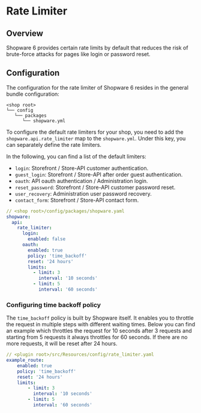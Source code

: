 # Rate Limiter

## Overview

Shopware 6 provides certain rate limits by default that reduces the risk of brute-force attacks for pages like login or password reset.

## Configuration

The configuration for the rate limiter of Shopware 6 resides in the general bundle configuration:

```text
<shop root>
└── config
   └── packages
      └── shopware.yml
```

To configure the default rate limiters for your shop, you need to add the `shopware.api.rate_limiter` map to the `shopware.yml`. Under this key, you can separately define the rate limiters.

In the following, you can find a list of the default limiters:

- `login`: Storefront / Store-API customer authentication.
- `guest_login`: Storefront / Store-API after order guest authentication.
- `oauth`: API oauth authentication / Administration login.
- `reset_password`: Storefront / Store-API customer password reset.
- `user_recovery`: Administration user password recovery.
- `contact_form`: Storefront / Store-API contact form.

```yaml
// <shop root>/config/packages/shopware.yaml
shopware:
  api:
    rate_limiter:
      login:
        enabled: false
      oauth:
        enabled: true
        policy: 'time_backoff'
        reset: '24 hours'
        limits:
          - limit: 3
            interval: '10 seconds'
          - limit: 5
            interval: '60 seconds'
```

### Configuring time backoff policy

The `time_backoff` policy is built by Shopware itself. It enables you to throttle the request in multiple steps with different waiting times.
Below you can find an example which throttles the request for 10 seconds after 3 requests and starting from 5 requests it always
throttles for 60 seconds. If there are no more requests, it will be reset after 24 hours.

```yaml
// <plugin root>/src/Resources/config/rate_limiter.yaml
example_route:
    enabled: true
    policy: 'time_backoff'
    reset: '24 hours'
    limits:
        - limit: 3
          interval: '10 seconds'
        - limit: 5
          interval: '60 seconds'
```
